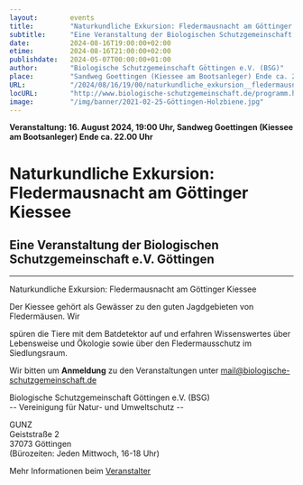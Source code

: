 ```yaml
---
layout:        events
title:         "Naturkundliche Exkursion: Fledermausnacht am Göttinger Kiessee"
subtitle:      "Eine Veranstaltung der Biologischen Schutzgemeinschaft e.V. Göttingen"
date:          2024-08-16T19:00:00+02:00
etime:         2024-08-16T21:00:00+02:00
publishdate:   2024-05-07T00:00:00+01:00
author:        "Biologische Schutzgemeinschaft Göttingen e.V. (BSG)"
place:         "Sandweg Goettingen (Kiessee am Bootsanleger) Ende ca. 22.00 Uhr"
URL:           "/2024/08/16/19/00/naturkundliche_exkursion__fledermausnacht_am_goettinger_kiessee"
locURL:        "http://www.biologische-schutzgemeinschaft.de/programm.html"
image:         "/img/banner/2021-02-25-Göttingen-Holzbiene.jpg"
---
```


**Veranstaltung: 16. August 2024, 19:00 Uhr, Sandweg Goettingen (Kiessee am Bootsanleger) Ende ca. 22.00 Uhr**

Naturkundliche Exkursion: Fledermausnacht am Göttinger Kiessee
===========

Eine Veranstaltung der Biologischen Schutzgemeinschaft e.V. Göttingen
-----------

-------------

Naturkundliche Exkursion: Fledermausnacht am Göttinger Kiessee

Der Kiessee gehört als Gewässer zu den guten Jagdgebieten von Fledermäusen. Wir

spüren die Tiere mit dem Batdetektor auf und erfahren Wissenswertes über Lebensweise und Ökologie sowie über den Fledermausschutz im Siedlungsraum.


Wir bitten um **Anmeldung** zu den Veranstaltungen unter mail@biologische-schutzgemeinschaft.de

Biologische Schutzgemeinschaft Göttingen e.V. (BSG)  
-- Vereinigung für Natur- und Umweltschutz --  

GUNZ  
Geiststraße 2  
37073 Göttingen  
(Bürozeiten: Jeden Mittwoch, 16-18 Uhr)


Mehr Informationen beim [Veranstalter](http://www.biologische-schutzgemeinschaft.de/programm.html)
